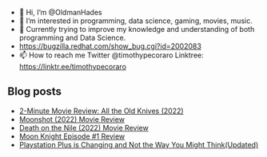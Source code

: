 - 👋 Hi, I’m @OldmanHades
- 👀 I’m interested in programming, data science, gaming, movies, music.
- 🌱 Currently trying to improve my knowledge and understanding of both programming and Data Science.
- https://bugzilla.redhat.com/show_bug.cgi?id=2002083
- 📫 How to reach me Twitter @timothypecoraro
Linktree: https://linktr.ee/timothypecoraro

## Blog posts
<!-- BLOG-POST-LIST:START -->
- [2-Minute Movie Review: All the Old Knives &lpar;2022&rpar;](https://medium.com/@timothypecoraro/2-minute-movie-review-all-the-old-knives-2022-d515d3da8779?source=rss-5097f5c9b801------2)
- [Moonshot &lpar;2022&rpar; Movie Review](https://medium.com/@timothypecoraro/moonshot-2022-movie-review-90206bc1656a?source=rss-5097f5c9b801------2)
- [Death on the Nile &lpar;2022&rpar; Movie Review](https://medium.com/@timothypecoraro/death-on-the-nile-2022-movie-review-42063eab3d77?source=rss-5097f5c9b801------2)
- [Moon Knight Episode #1 Review](https://medium.com/@timothypecoraro/moon-knight-episode-1-review-5c2c412817fa?source=rss-5097f5c9b801------2)
- [Playstation Plus is Changing and Not the Way You Might Think&lpar;Updated&rpar;](https://medium.com/@timothypecoraro/playstation-plus-is-changing-and-not-the-way-you-might-think-6234d4c6f791?source=rss-5097f5c9b801------2)
<!-- BLOG-POST-LIST:END -->
